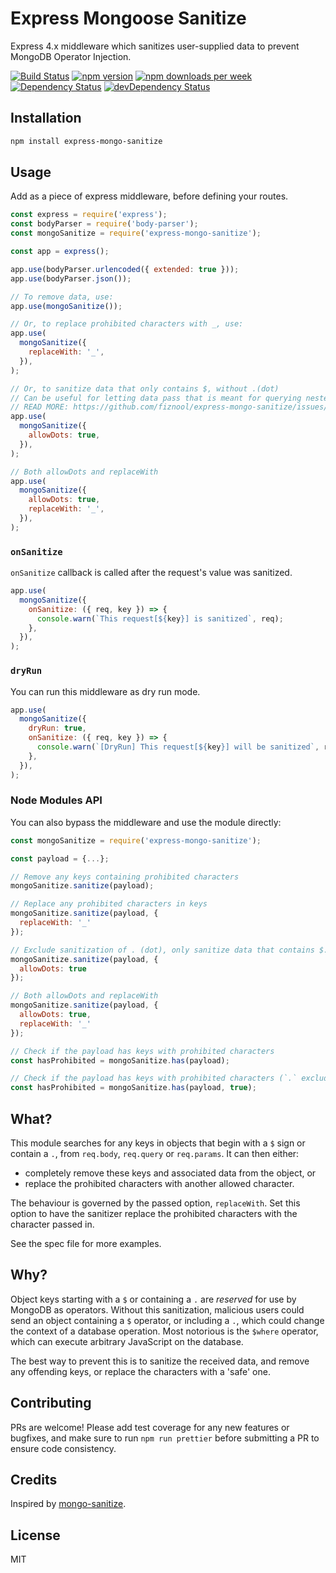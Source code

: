 # Express Mongoose Sanitize

Express 4.x middleware which sanitizes user-supplied data to prevent MongoDB Operator Injection.

[![Build Status](https://github.com/fiznool/express-mongo-sanitize/workflows/Node.js%20CI/badge.svg)](https://github.com/fiznool/express-mongo-sanitize/workflows/Node.js%20CI/badge.svg)
[![npm version](https://img.shields.io/npm/v/express-mongo-sanitize)](https://img.shields.io/npm/v/express-mongo-sanitize)
[![npm downloads per week](https://img.shields.io/npm/dw/express-mongo-sanitize?color=blue)](https://img.shields.io/npm/dw/express-mongo-sanitize?color=blue)
[![Dependency Status](https://david-dm.org/fiznool/express-mongo-sanitize.svg)](https://david-dm.org/fiznool/express-mongo-sanitize)
[![devDependency Status](https://david-dm.org/fiznool/express-mongo-sanitize/dev-status.svg)](https://david-dm.org/fiznool/express-mongo-sanitize#info=devDependencies)

## Installation

```bash
npm install express-mongo-sanitize
```

## Usage

Add as a piece of express middleware, before defining your routes.

```js
const express = require('express');
const bodyParser = require('body-parser');
const mongoSanitize = require('express-mongo-sanitize');

const app = express();

app.use(bodyParser.urlencoded({ extended: true }));
app.use(bodyParser.json());

// To remove data, use:
app.use(mongoSanitize());

// Or, to replace prohibited characters with _, use:
app.use(
  mongoSanitize({
    replaceWith: '_',
  }),
);

// Or, to sanitize data that only contains $, without .(dot)
// Can be useful for letting data pass that is meant for querying nested documents. NOTE: This may cause some problems on older versions of MongoDb
// READ MORE: https://github.com/fiznool/express-mongo-sanitize/issues/36
app.use(
  mongoSanitize({
    allowDots: true,
  }),
);

// Both allowDots and replaceWith
app.use(
  mongoSanitize({
    allowDots: true,
    replaceWith: '_',
  }),
);
```

### `onSanitize`

`onSanitize` callback is called after the request's value was sanitized.

```js
app.use(
  mongoSanitize({
    onSanitize: ({ req, key }) => {
      console.warn(`This request[${key}] is sanitized`, req);
    },
  }),
);
```

### `dryRun`

You can run this middleware as dry run mode.

```js
app.use(
  mongoSanitize({
    dryRun: true,
    onSanitize: ({ req, key }) => {
      console.warn(`[DryRun] This request[${key}] will be sanitized`, req);
    },
  }),
);
```

### Node Modules API

You can also bypass the middleware and use the module directly:

```js
const mongoSanitize = require('express-mongo-sanitize');

const payload = {...};

// Remove any keys containing prohibited characters
mongoSanitize.sanitize(payload);

// Replace any prohibited characters in keys
mongoSanitize.sanitize(payload, {
  replaceWith: '_'
});

// Exclude sanitization of . (dot), only sanitize data that contains $. This may cause some problems on older versions of mongo db
mongoSanitize.sanitize(payload, {
  allowDots: true
});

// Both allowDots and replaceWith
mongoSanitize.sanitize(payload, {
  allowDots: true,
  replaceWith: '_'
});

// Check if the payload has keys with prohibited characters
const hasProhibited = mongoSanitize.has(payload);

// Check if the payload has keys with prohibited characters (`.` excluded)
const hasProhibited = mongoSanitize.has(payload, true);
```

## What?

This module searches for any keys in objects that begin with a `$` sign or contain a `.`, from `req.body`, `req.query` or `req.params`. It can then either:

- completely remove these keys and associated data from the object, or
- replace the prohibited characters with another allowed character.

The behaviour is governed by the passed option, `replaceWith`. Set this option to have the sanitizer replace the prohibited characters with the character passed in.

See the spec file for more examples.

## Why?

Object keys starting with a `$` or containing a `.` are _reserved_ for use by MongoDB as operators. Without this sanitization, malicious users could send an object containing a `$` operator, or including a `.`, which could change the context of a database operation. Most notorious is the `$where` operator, which can execute arbitrary JavaScript on the database.

The best way to prevent this is to sanitize the received data, and remove any offending keys, or replace the characters with a 'safe' one.

## Contributing

PRs are welcome! Please add test coverage for any new features or bugfixes, and make sure to run `npm run prettier` before submitting a PR to ensure code consistency.

## Credits

Inspired by [mongo-sanitize](https://github.com/vkarpov15/mongo-sanitize).

## License

MIT
